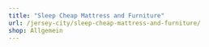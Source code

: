 ```yaml
---
title: "Sleep Cheap Mattress and Furniture"
url: /jersey-city/sleep-cheap-mattress-and-furniture/
shop: Allgemein
---
```

